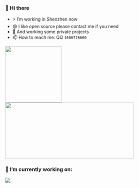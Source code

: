 ### 👋 Hi there 


<!-- **SilurianYang/SilurianYang** is a ✨ _special_ ✨ repository because its `README.md` (this file) appears on your GitHub profile.

Here are some ideas to get you started:

- 🔭 I’m currently working on ...
- 🌱 I’m currently learning ...
- 👯 I’m looking to collaborate on ...
- 🤔 I’m looking for help with ...
- 💬 Ask me about ...
- 📫 How to reach me: ...
- 😄 Pronouns: ...
- ⚡ Fun fact: ... -->


<div>

* ⚡ I’m working in Shenzhen now
* 😄 I like open source please contact me if you need
* 🌱 And working some private projects
* 📫 How to reach me: QQ `1606726660`
</div>

<p>
<a href="javaScript:">
  <img height="180em" src="https://github-readme-stats.vercel.app/api?username=SilurianYang&count_private=true&show_icons=true&bg_color=50,9C27B0,F44336&title_color=FFEB3B&text_color=fff&icon_color=8BC34A"/>
  <img height="180em" width="411em" src="https://github-readme-stats-eight-theta.vercel.app/api/top-langs/?username=SilurianYang&layout=compact&langs_count=8&theme=algolia"/>
</a>
</p>

### 🔭 I’m currently working on:
<a href="https://github.com/SilurianYang/uni-simple-router">
  <img align="center" src="https://github-readme-stats.vercel.app/api/pin?username=SilurianYang&repo=uni-simple-router" />
</a>

